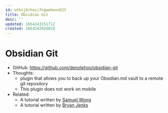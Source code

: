 ```yaml
---
id: otksj6chosjfngwwhoxn62t
title: Obsidian Git
desc: ''
updated: 1654243151712
created: 1654242926018
---
```

# Obsidian Git

- GitHub: https://github.com/denolehov/obsidian-git
- Thoughts:
    - plugin that allows you to back up your Obsidian.md vault to a remote git repository
    - This plugin does not work on mobile
- Related:
    - A tutorial written by [Samuel Wong](https://desktopofsamuel.com/how-to-sync-obsidian-vault-for-free-using-git/)
    - A tutorial written by [Bryan Jenks](https://medium.com/analytics-vidhya/how-i-put-my-mind-under-version-control-24caea37b8a5)